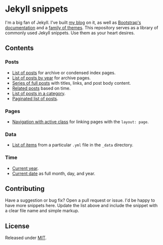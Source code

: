 # Jekyll snippets

I'm a big fan of Jekyll. I've built [my blog](http://markdotto.com) on it, as well as [Bootstrap's documentation](http://getbootstrap.com) and a [family of themes](http://getpoole.com). This repository serves as a library of commonly used Jekyll snippets. Use them as your heart desires.

## Contents

### Posts

- [List of posts](posts-list.html) for archive or condensed index pages.
- [List of posts by year](posts-archive-by-year.html) for archive pages.
- [Series of full posts](posts-full.html) with titles, links, and post body content.
- [Related posts](posts-related.html) based on time.
- [List of posts in a category](posts-in-category.html).
- [Paginated list of posts](http://jekyllrb.com/docs/pagination/).

### Pages

- [Navigation with active class](pages-nav.html) for linking pages with the `layout: page`.

### Data

- [List of items](data-list.html) from a particular `.yml` file in the `_data` directory.

### Time

- [Current year](time-current-year.html).
- [Current date](time-month-day-year.html) as full month, day, and year.

## Contributing

Have a suggestion or bug fix? Open a pull request or issue. I'd be happy to have more snippets here. Update the list above and include the snippet with a clear file name and simple markup.

## License

Released under [MIT](LICENSE).
